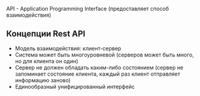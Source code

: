 API - Application Programming Interface (предоставляет способ взаимодействия)

## Концепции Rest API
- Модель взаимодействия: клиент-сервер
- Система может быть многоуровневой (серверов может быть много, но для клиента он один)
- Сервер не должен обладать каким-либо состоянием  (сервер не запоминает состояние клиента, каждый раз клиент отправляет информацию заново)
- Единообразный унифицированный интерфейс
